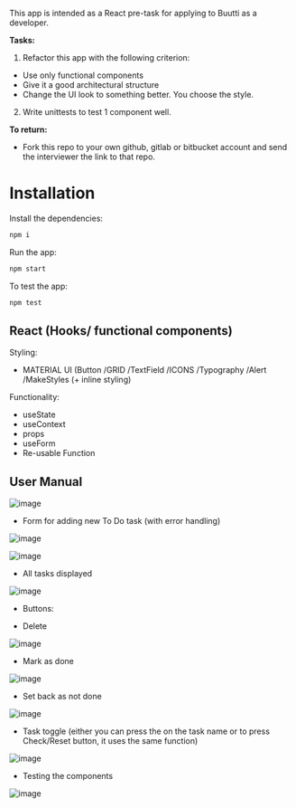 This app is intended as a React pre-task for applying to Buutti as a developer.

<b>Tasks:</b>

1. Refactor this app with the following criterion:

-   Use only functional components
-   Give it a good architectural structure
-   Change the UI look to something better. You choose the style.

2. Write unittests to test 1 component well.

<b>To return:</b>

-   Fork this repo to your own github, gitlab or bitbucket account and send the interviewer the link to that repo.


# Installation

Install the dependencies:

```bash
npm i
```
Run the app:

```bash
npm start
```

To test the app:

```bash
npm test
```

## React (Hooks/ functional components)
Styling:
- MATERIAL UI (Button /GRID /TextField /ICONS /Typography /Alert /MakeStyles (+ inline styling) 

Functionality:
- useState
- useContext
- props
- useForm
- Re-usable Function

## User Manual

![image](https://user-images.githubusercontent.com/55087458/87013972-223ef400-c1d4-11ea-9465-167f2edcb28e.png)

- Form for adding new To Do task (with error handling)

![image](https://user-images.githubusercontent.com/55087458/87014176-6631f900-c1d4-11ea-9ae7-90364d3918b1.png)

![image](https://user-images.githubusercontent.com/55087458/87014334-a98c6780-c1d4-11ea-8bb0-30127e547d58.png)

- All tasks displayed

![image](https://user-images.githubusercontent.com/55087458/87014507-ec4e3f80-c1d4-11ea-94b5-ea40123b9c19.png)

- Buttons:

- Delete

![image](https://user-images.githubusercontent.com/55087458/87014669-1c95de00-c1d5-11ea-94ab-89ce8a352664.png)

- Mark as done

![image](https://user-images.githubusercontent.com/55087458/87014777-48b15f00-c1d5-11ea-9bac-5623b4d85d95.png)

- Set back as not done

![image](https://user-images.githubusercontent.com/55087458/87014948-79919400-c1d5-11ea-88c7-e1d1578a5820.png)

- Task toggle (either you can press the on the task name or to press Check/Reset button, it uses the same function)

![image](https://user-images.githubusercontent.com/55087458/87015128-a9d93280-c1d5-11ea-97e9-8502b7cc7e86.png)

- Testing the components

![image](https://user-images.githubusercontent.com/55087458/87015740-7ba82280-c1d6-11ea-966f-e853e5c12722.png)